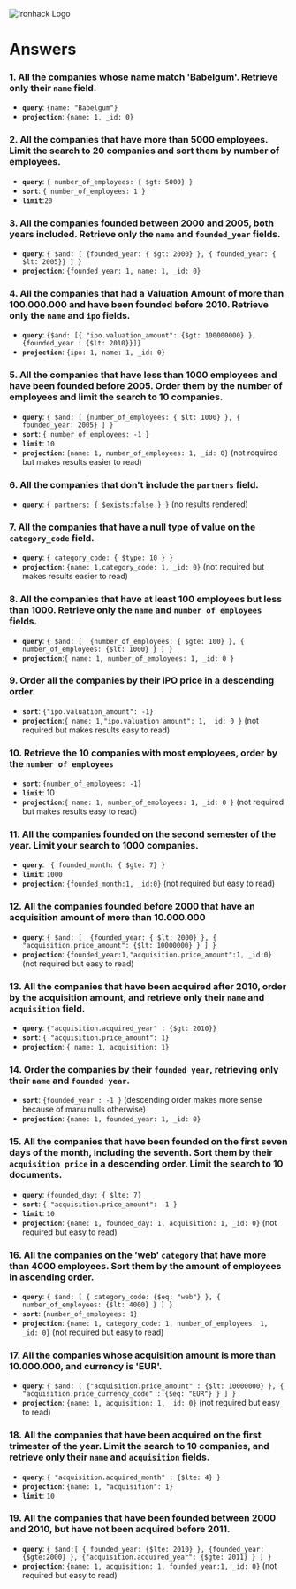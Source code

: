 ![Ironhack Logo](https://i.imgur.com/1QgrNNw.png)

# Answers

### 1. All the companies whose name match 'Babelgum'. Retrieve only their `name` field.

- **`query`**: `{name: "Babelgum"}`
- **`projection`**: `{name: 1, _id: 0}`

### 2. All the companies that have more than 5000 employees. Limit the search to 20 companies and sort them by **number of employees**.

- **`query`**: `{ number_of_employees: { $gt: 5000} }`
- **`sort`**: `{ number_of_employees: 1 }`
- **`limit`**:`20`

### 3. All the companies founded between 2000 and 2005, both years included. Retrieve only the `name` and `founded_year` fields.

- **`query`**: `{ $and: [ {founded_year: { $gt: 2000} }, { founded_year: { $lt: 2005}} ] }`
- **`projection`**: `{founded_year: 1, name: 1, _id: 0}` 

### 4. All the companies that had a Valuation Amount of more than 100.000.000 and have been founded before 2010. Retrieve only the `name` and `ipo` fields.

- **`query`**: `{$and: [{ "ipo.valuation_amount": {$gt: 100000000} }, {founded_year : {$lt: 2010}}]}` 
- **`projection`**:  `{ipo: 1, name: 1, _id: 0}` 


### 5. All the companies that have less than 1000 employees and have been founded before 2005. Order them by the number of employees and limit the search to 10 companies.

- **`query`**: `{ $and: [ {number_of_employees: { $lt: 1000} }, { founded_year: 2005} ] }`
- **`sort`**: `{ number_of_employees: -1 }`
- **`limit`**: `10`
- **`projection`**:  `{name: 1, number_of_employees: 1, _id: 0}` (not required but makes results easier to read)


### 6. All the companies that don't include the `partners` field.

- **`query`**: `{ partners: { $exists:false } }` (no results rendered)


### 7. All the companies that have a null type of value on the `category_code` field.

- **`query`**: `{ category_code: { $type: 10 } }`
- **`projection`**:  `{name: 1,category_code: 1, _id: 0}` (not required but makes results easier to read)

### 8. All the companies that have at least 100 employees but less than 1000. Retrieve only the `name` and `number of employees` fields.

- **`query`**: `{ $and: [  {number_of_employees: { $gte: 100} }, { number_of_employees: {$lt: 1000} } ] }`
- **`projection`**:`{ name: 1, number_of_employees: 1, _id: 0 }`

### 9. Order all the companies by their IPO price in a descending order.

- **`sort`**: `{"ipo.valuation_amount": -1}`
- **`projection`**:`{ name: 1,"ipo.valuation_amount": 1, _id: 0 }` (not required but makes results easy to read)

### 10. Retrieve the 10 companies with most employees, order by the `number of employees`

- **`sort`**: `{number_of_employees: -1}`
- **`limit`**: 10
- **`projection`**:`{ name: 1, number_of_employees: 1, _id: 0 }` (not required but makes results easy to read)


### 11. All the companies founded on the second semester of the year. Limit your search to 1000 companies.

- **`query`**: ` { founded_month: { $gte: 7} }`
- **`limit`**: `1000`
- **`projection`**: `{founded_month:1, _id:0}`  (not required but easy to read)


### 12. All the companies founded before 2000 that have an acquisition amount of more than 10.000.000

- **`query`**: `{ $and: [  {founded_year: { $lt: 2000} }, { "acquisition.price_amount": {$lt: 10000000} } ] }` 
- **`projection`**: `{founded_year:1,"acquisition.price_amount":1, _id:0}`  (not required but easy to read)

### 13. All the companies that have been acquired after 2010, order by the acquisition amount, and retrieve only their `name` and `acquisition` field.

- **`query`**: `{"acquisition.acquired_year" : {$gt: 2010}} `
- **`sort`**: `{ "acquisition.price_amount": 1}`
- **`projection`**: `{ name: 1, acquisition: 1} `

### 14. Order the companies by their `founded year`, retrieving only their `name` and `founded year`.

- **`sort`**: ` {founded_year : -1 } ` (descending order makes more sense because of manu nulls otherwise)
- **`projection`**: `{name: 1, founded_year: 1, _id: 0}` 

### 15. All the companies that have been founded on the first seven days of the month, including the seventh. Sort them by their `acquisition price` in a descending order. Limit the search to 10 documents.

- **`query`**: `{founded_day: { $lte: 7}`
- **`sort`**: `{ "acquisition.price_amount": -1 }`
- **`limit`**: `10`
- **`projection`**: `{name: 1, founded_day: 1, acquisition: 1, _id: 0}` (not required but easy to read)

### 16. All the companies on the 'web' `category` that have more than 4000 employees. Sort them by the amount of employees in ascending order.

- **`query`**: `{ $and: [ { category_code: {$eq: "web"} }, { number_of_employees: {$lt: 4000} } ] }`
- **`sort`**: `{number_of_employees: 1}` 
- **`projection`**: `{name: 1, category_code: 1, number_of_employees: 1, _id: 0}` (not required but easy to read)

### 17. All the companies whose acquisition amount is more than 10.000.000, and currency is 'EUR'.

- **`query`**: `{ $and: [ {"acquisition.price_amount" : {$lt: 10000000} }, { "acquisition.price_currency_code" : {$eq: "EUR"} } ] }`
- **`projection`**: `{name: 1, acquisition: 1, _id: 0}` (not required but easy to read)

### 18. All the companies that have been acquired on the first trimester of the year. Limit the search to 10 companies, and retrieve only their `name` and `acquisition` fields.

- **`query`**: `{ "acquisition.acquired_month" : {$lte: 4} }`
- **`projection`**: `{name: 1, "acquisition": 1}`
- **`limit`**: `10`

### 19. All the companies that have been founded between 2000 and 2010, but have not been acquired before 2011.

- **`query`**: `{ $and:[ { founded_year: {$lte: 2010} }, {founded_year: {$gte:2000} }, {"acquisition.acquired_year": {$gte: 2011} } ] } `
- **`projection`**: `{name: 1, acquisition: 1, founded_year:1, _id: 0}` (not required but easy to read)
